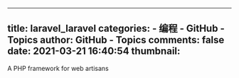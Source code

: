 
---
title: laravel_laravel
categories: 
    - 编程
    - GitHub - Topics
author: GitHub - Topics
comments: false
date: 2021-03-21 16:40:54
thumbnail: 
---

<div>   
A PHP framework for web artisans  
</div>
            